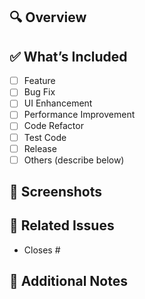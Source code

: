 ## 🔍 Overview

<!-- Briefly describe what this PR does -->

## ✅ What’s Included

<!-- Please check the relevant items below -->

- [ ] Feature
- [ ] Bug Fix
- [ ] UI Enhancement
- [ ] Performance Improvement
- [ ] Code Refactor
- [ ] Test Code
- [ ] Release
- [ ] Others (describe below)

## 📸 Screenshots

<!-- Add screenshots if the PR includes UI work -->

## 🔗 Related Issues

<!-- Add related issue numbers if applicable -->

- Closes #

## 💬 Additional Notes

<!-- Any extra context, TODOs, or implementation details -->
